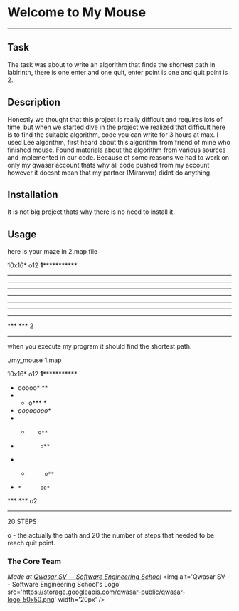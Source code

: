 # Welcome to My Mouse
***

## Task
The task was about to write an algorithm that finds the shortest path in labirinth, there is one enter and one quit, enter point is one and quit point is 2.

## Description
Honestly we thought that this project is really difficult and requires lots of time, but when we started dive in the project we realized that difficult here is to find the suitable algorithm, code you can write for 3 hours at max. I used Lee algorithm, first heard about this algorithm from friend of mine who finished mouse. Found materials about the algorithm from various sources and implemented in our code. Because of some reasons we had to work on only my qwasar account thats why all code pushed from my account however it doesnt mean that my partner (Miranvar) didnt do anything.

## Installation
It is not big project thats why there is no need to install it.

## Usage

here is your maze in 2.map file

10x16* o12
**1*************
*      *      **
*  *   ***     *
*    *        **
*   *         **
*             **
* *           **
*     *        *
***    ***     2
****************

when you execute my program it should find the shortest path.

./my_mouse 1.map

10x16* o12
**1*************
* ooooo*      **
*  *  o***     *
*    *oooooooo**
*   *        o**
*            o**
* *          o**
*     *      oo*
***    ***    o2
****************
20 STEPS

o - the actually the path and 20 the number of steps that needed to be reach quit point.

### The Core Team


<span><i>Made at <a href='https://qwasar.io'>Qwasar SV -- Software Engineering School</a></i></span>
<span><img alt='Qwasar SV -- Software Engineering School's Logo' src='https://storage.googleapis.com/qwasar-public/qwasar-logo_50x50.png' width='20px' /></span>
